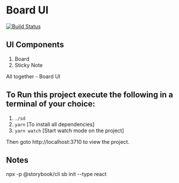 # Board UI

[![Build Status](https://travis-ci.com/gmetrixr/Board-ui.svg?branch=master)](https://travis-ci.com/gmetrixr/Board-ui)

## UI Components

1. Board
2. Sticky Note

All together - Board UI

## To Run this project execute the following in a terminal of your choice:
1. `./sd`
2. `yarn` [To install all dependencies]
3. `yarn watch` [Start watch mode on the project]

Then goto http://localhost:3710 to view the project. 

## Notes

npx -p @storybook/cli sb init --type react
